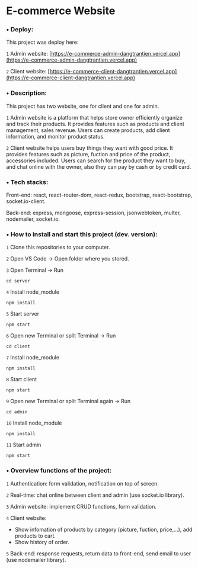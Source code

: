 # E-commerce Website

### • Deploy:

This project was deploy here:

`1` Admin website: [https://e-commerce-admin-dangtrantien.vercel.app](https://e-commerce-admin-dangtrantien.vercel.app)

`2` Client website: [https://e-commerce-client-dangtrantien.vercel.app](https://e-commerce-client-dangtrantien.vercel.app)

### • Description:

This project has two website, one for client and one for admin.

`1` Admin website is a platform that helps store owner efficiently organize and track their products. It provides features such as products and client management, sales revenue. Users can create products, add client information, and monitor product status.

`2` Client website helps users buy things they want with good price. It provides features such as picture, fuction and price of the product, accessories included. Users can search for the product they want to buy, and chat online with the owner, also they can pay by cash or by credit card.

### • Tech stacks:

Front-end: react, react-router-dom, react-redux, bootstrap, react-bootstrap, socket.io-client.

Back-end: express, mongoose, express-session, jsonwebtoken, multer, nodemailer, socket.io.

### • How to install and start this project (dev. version):

`1` Clone this repositories to your computer.

`2` Open VS Code -> Open folder where you stored.

`3` Open Terminal -> Run

```
cd server
```

`4` Install node_module

```
npm install
```

`5` Start server

```
npm start
```

`6` Open new Terminal or split Terminal -> Run

```
cd client
```

`7` Install node_module

```
npm install
```

`8` Start client

```
npm start
```

`9` Open new Terminal or split Terminal again -> Run

```
cd admin
```

`10` Install node_module

```
npm install
```

`11` Start admin

```
npm start
```

### • Overview functions of the project:

`1` Authentication: form validation, notification on top of screen.

`2` Real-time: chat online between client and admin (use socket.io library).

`3` Admin website: implement CRUD functions, form validation.

`4` Client website:

- Show infomation of products by category (picture, fuction, price,...), add products to cart.
- Show history of order.

`5` Back-end: response requests, return data to front-end, send email to user (use nodemailer library).
